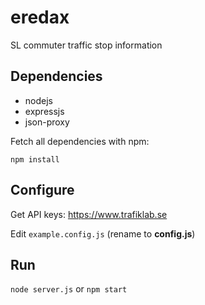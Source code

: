 eredax
=============

SL commuter traffic stop information

Dependencies
--------------------
* nodejs
* expressjs
* json-proxy



Fetch all dependencies with npm:
```
npm install
```

Configure
---------
Get API keys: https://www.trafiklab.se

Edit `example.config.js` (rename to <b>config.js</b>)

Run
---
`node server.js` or `npm start`